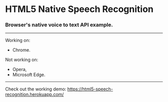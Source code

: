 # HTML5 Native Speech Recognition

### Browser's native voice to text API example.
---
Working on:
  * Chrome.

Not working on:
  * Opera,
  * Microsoft Edge.
---
Check out the working demo: https://html5-speech-recognition.herokuapp.com/
